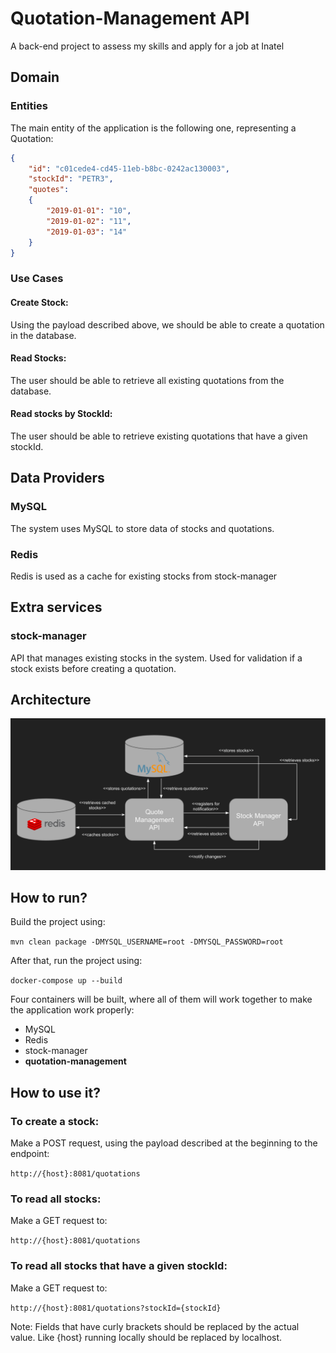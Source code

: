 # Quotation-Management API

A back-end project to assess my skills and apply for a job at Inatel


## Domain
### Entities

The main entity of the application is the following one, representing a Quotation:
```json
{
    "id": "c01cede4-cd45-11eb-b8bc-0242ac130003",
    "stockId": "PETR3",
    "quotes":
    {
        "2019-01-01": "10",
        "2019-01-02": "11",
        "2019-01-03": "14"
    }
}
```

### Use Cases

#### Create Stock:
Using the payload described above, we should be able to create a quotation in the database.

#### Read Stocks:
The user should be able to retrieve all existing quotations from the database.

#### Read stocks by StockId:
The user should be able to retrieve existing quotations that have a given stockId.

## Data Providers
### MySQL
The system uses MySQL to store data of stocks and quotations.

### Redis
Redis is used as a cache for existing stocks from stock-manager

## Extra services
### stock-manager
API that manages existing stocks in the system. Used for validation if a stock exists before creating a quotation.

## Architecture
![img.png](docs/architecture.png)

## How to run?
Build the project using:

```mvn clean package -DMYSQL_USERNAME=root -DMYSQL_PASSWORD=root```

After that, run the project using:

```docker-compose up --build```

Four containers will be built, where all of them will work together to make the application work properly:

- MySQL
- Redis
- stock-manager
- **quotation-management**

## How to use it?

### To create a stock:
Make a POST request, using the payload described at the beginning to the endpoint:

`http://{host}:8081/quotations`

### To read all stocks:
Make a GET request to:

`http://{host}:8081/quotations`

### To read all stocks that have a given stockId:
Make a GET request to:

`http://{host}:8081/quotations?stockId={stockId}`

Note: Fields that have curly brackets should be replaced by the actual value.
Like {host} running locally should be replaced by localhost.